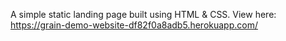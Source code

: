 A simple static landing page built using HTML & CSS. View here:
https://grain-demo-website-df82f0a8adb5.herokuapp.com/
